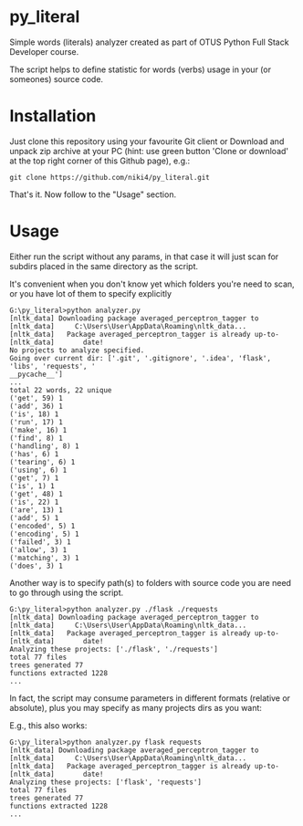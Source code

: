 # py_literal
Simple words (literals) analyzer created as part of OTUS Python Full Stack Developer course.

The script helps to define statistic for words (verbs) usage in your (or someones) source code.

# Installation
Just clone this repository using your favourite Git client or Download and unpack zip archive at your PC (hint: use green button 'Clone or download' at the top right corner of this Github page), e.g.:
```
git clone https://github.com/niki4/py_literal.git
```
That's it. Now follow to the "Usage" section.

# Usage
Either run the script without any params, in that case it will just scan for subdirs placed in the same directory as the script. 

It's convenient when you don't know yet which folders you're need to scan, or you have lot of them to specify explicitly
```
G:\py_literal>python analyzer.py
[nltk_data] Downloading package averaged_perceptron_tagger to
[nltk_data]     C:\Users\User\AppData\Roaming\nltk_data...
[nltk_data]   Package averaged_perceptron_tagger is already up-to-
[nltk_data]       date!
No projects to analyze specified.
Going over current dir: ['.git', '.gitignore', '.idea', 'flask', 'libs', 'requests', '
__pycache__']
...
total 22 words, 22 unique
('get', 59) 1
('add', 36) 1
('is', 18) 1
('run', 17) 1
('make', 16) 1
('find', 8) 1
('handling', 8) 1
('has', 6) 1
('tearing', 6) 1
('using', 6) 1
('get', 7) 1
('is', 1) 1
('get', 48) 1
('is', 22) 1
('are', 13) 1
('add', 5) 1
('encoded', 5) 1
('encoding', 5) 1
('failed', 3) 1
('allow', 3) 1
('matching', 3) 1
('does', 3) 1
```

Another way is to specify path(s) to folders with source code you are need to go through using the script.
```
G:\py_literal>python analyzer.py ./flask ./requests
[nltk_data] Downloading package averaged_perceptron_tagger to
[nltk_data]     C:\Users\User\AppData\Roaming\nltk_data...
[nltk_data]   Package averaged_perceptron_tagger is already up-to-
[nltk_data]       date!
Analyzing these projects: ['./flask', './requests']
total 77 files
trees generated 77
functions extracted 1228
...
```

In fact, the script may consume parameters in different formats (relative or absolute), plus you may specify as many projects dirs as you want:

E.g., this also works:
```
G:\py_literal>python analyzer.py flask requests
[nltk_data] Downloading package averaged_perceptron_tagger to
[nltk_data]     C:\Users\User\AppData\Roaming\nltk_data...
[nltk_data]   Package averaged_perceptron_tagger is already up-to-
[nltk_data]       date!
Analyzing these projects: ['flask', 'requests']
total 77 files
trees generated 77
functions extracted 1228
...
```
